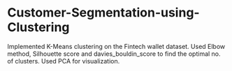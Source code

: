 # Customer-Segmentation-using-Clustering
Implemented K-Means clustering on the Fintech wallet dataset.
Used Elbow method, Silhouette score and davies_bouldin_score to find the optimal no. of clusters.
Used PCA for visualization.
